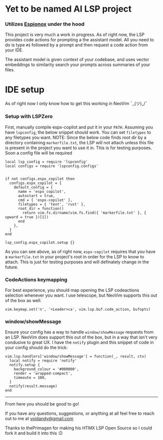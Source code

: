 # Yet to be named AI LSP project

### Utilizes [Espionox](https://github.com/voidKandy/Espionox) under the hood

This project is very much a work in progress. As of right now, the LSP provides code actions for prompting a the assistant model. All you need to do is type
`#$` followed by a prompt and then request a code action from your IDE.

The assistant model is given context of your codebase, and uses vector embeddings to similarity search your prompts across summaries of your files.

# IDE setup

As of right now I only know how to get this working in NeoVim ¯\_(ツ)\_/¯

### Setup with LSPZero

First, manually compile espx-copilot and put it in your `PATH`. Assuming you have `lspconfig`, the below snippet should work. You can set `filetypes` to any filetypes you want. 
NOTE: Since the below code finds root dir by a directory containing `markerfile.txt`, the LSP will not attach unless this file is present in the project you want to use it in. This is for testing purposes. Soon a config file will be required

```
local lsp_config = require 'lspconfig'
local configs = require 'lspconfig.configs'


if not configs.espx_copilot then
  configs.espx_copilot = {
    default_config = {
      name = 'espx_copilot',
      autostart = true,
      cmd = { 'espx-copilot' },
      filetypes = { 'text', 'rust' },
      root_dir = function()
        return vim.fs.dirname(vim.fs.find({ 'markerfile.txt' }, { upward = true })[1])
      end
    },
  }
end

lsp_config.espx_copilot.setup {}
```

As you can see above, as of right now, `espx-copilot` requires that you have a `markerfile.txt` in your project's root in order for the LSP to know to attach.
This is just for testing purposes and will definately change in the future.

### CodeActions keymapping

For best experience, you should map opening the LSP codeactions selection whenever you want. I use telescope, but NeoVim supports this out of the box as well.

```
vim.keymap.set('n', '<Leader>ca', vim.lsp.buf.code_action, bufopts)
```

### window/showMessage

Ensure your config has a way to handle `window/showMessage` requests from an LSP. NeoVim does support this out of the box, but in a way that isn't very condusive to great UX.
I have the `notify` plugin and this snippet of code in your config should do the trick:

```
vim.lsp.handlers['window/showMessage'] = function(_, result, ctx)
  local notify = require 'notify'
  notify.setup {
    background_colour = '#000000',
    render = 'wrapped-compact',
    timeoute = 100,
  }
  notify(result.message)
end
```

---

From here you should be good to go!

If you have any questions, suggestions, or anything at all feel free to reach out to me at voidandy@gmail.com

Thanks to thePrimagen for making his HTMX LSP Open Source so I could fork it and build it into this :D
